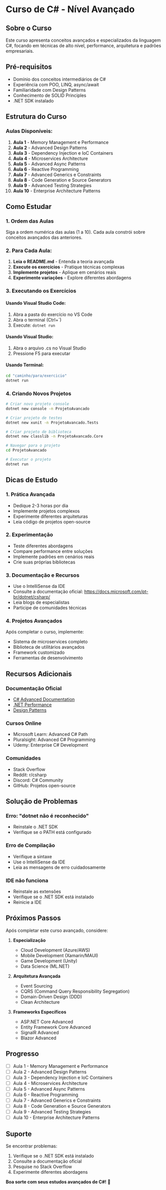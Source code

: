 # Curso de C# - Nível Avançado

## Sobre o Curso
Este curso apresenta conceitos avançados e especializados da linguagem C#, focando em técnicas de alto nível, performance, arquitetura e padrões empresariais.

## Pré-requisitos
- Domínio dos conceitos intermediários de C#
- Experiência com POO, LINQ, async/await
- Familiaridade com Design Patterns
- Conhecimento de SOLID Principles
- .NET SDK instalado

## Estrutura do Curso

### Aulas Disponíveis:
1. **Aula 1** - Memory Management e Performance
2. **Aula 2** - Advanced Design Patterns
3. **Aula 3** - Dependency Injection e IoC Containers
4. **Aula 4** - Microservices Architecture
5. **Aula 5** - Advanced Async Patterns
6. **Aula 6** - Reactive Programming
7. **Aula 7** - Advanced Generics e Constraints
8. **Aula 8** - Code Generation e Source Generators
9. **Aula 9** - Advanced Testing Strategies
10. **Aula 10** - Enterprise Architecture Patterns

## Como Estudar

### 1. Ordem das Aulas
Siga a ordem numérica das aulas (1 a 10). Cada aula constrói sobre conceitos avançados das anteriores.

### 2. Para Cada Aula:
1. **Leia o README.md** - Entenda a teoria avançada
2. **Execute os exercícios** - Pratique técnicas complexas
3. **Implemente projetos** - Aplique em cenários reais
4. **Experimente variações** - Explore diferentes abordagens

### 3. Executando os Exercícios

#### Usando Visual Studio Code:
1. Abra a pasta do exercício no VS Code
2. Abra o terminal (Ctrl+`)
3. Execute: `dotnet run`

#### Usando Visual Studio:
1. Abra o arquivo .cs no Visual Studio
2. Pressione F5 para executar

#### Usando Terminal:
```bash
cd "caminho/para/exercicio"
dotnet run
```

### 4. Criando Novos Projetos
```bash
# Criar novo projeto console
dotnet new console -n ProjetoAvancado

# Criar projeto de testes
dotnet new xunit -n ProjetoAvancado.Tests

# Criar projeto de biblioteca
dotnet new classlib -n ProjetoAvancado.Core

# Navegar para o projeto
cd ProjetoAvancado

# Executar o projeto
dotnet run
```

## Dicas de Estudo

### 1. Prática Avançada
- Dedique 2-3 horas por dia
- Implemente projetos complexos
- Experimente diferentes arquiteturas
- Leia código de projetos open-source

### 2. Experimentação
- Teste diferentes abordagens
- Compare performance entre soluções
- Implemente padrões em cenários reais
- Crie suas próprias bibliotecas

### 3. Documentação e Recursos
- Use o IntelliSense da IDE
- Consulte a documentação oficial: https://docs.microsoft.com/pt-br/dotnet/csharp/
- Leia blogs de especialistas
- Participe de comunidades técnicas

### 4. Projetos Avançados
Após completar o curso, implemente:
- Sistema de microservices completo
- Biblioteca de utilitários avançados
- Framework customizado
- Ferramentas de desenvolvimento

## Recursos Adicionais

### Documentação Oficial
- [C# Advanced Documentation](https://docs.microsoft.com/pt-br/dotnet/csharp/)
- [.NET Performance](https://docs.microsoft.com/pt-br/dotnet/standard/garbage-collection/)
- [Design Patterns](https://docs.microsoft.com/pt-br/dotnet/standard/modern-web-apps-azure-architecture/)

### Cursos Online
- Microsoft Learn: Advanced C# Path
- Pluralsight: Advanced C# Programming
- Udemy: Enterprise C# Development

### Comunidades
- Stack Overflow
- Reddit: r/csharp
- Discord: C# Community
- GitHub: Projetos open-source

## Solução de Problemas

### Erro: "dotnet não é reconhecido"
- Reinstale o .NET SDK
- Verifique se o PATH está configurado

### Erro de Compilação
- Verifique a sintaxe
- Use o IntelliSense da IDE
- Leia as mensagens de erro cuidadosamente

### IDE não funciona
- Reinstale as extensões
- Verifique se o .NET SDK está instalado
- Reinicie a IDE

## Próximos Passos

Após completar este curso avançado, considere:

1. **Especialização**
   - Cloud Development (Azure/AWS)
   - Mobile Development (Xamarin/MAUI)
   - Game Development (Unity)
   - Data Science (ML.NET)

2. **Arquitetura Avançada**
   - Event Sourcing
   - CQRS (Command Query Responsibility Segregation)
   - Domain-Driven Design (DDD)
   - Clean Architecture

3. **Frameworks Específicos**
   - ASP.NET Core Advanced
   - Entity Framework Core Advanced
   - SignalR Advanced
   - Blazor Advanced

## Progresso
- [ ] Aula 1 - Memory Management e Performance
- [ ] Aula 2 - Advanced Design Patterns
- [ ] Aula 3 - Dependency Injection e IoC Containers
- [ ] Aula 4 - Microservices Architecture
- [ ] Aula 5 - Advanced Async Patterns
- [ ] Aula 6 - Reactive Programming
- [ ] Aula 7 - Advanced Generics e Constraints
- [ ] Aula 8 - Code Generation e Source Generators
- [ ] Aula 9 - Advanced Testing Strategies
- [ ] Aula 10 - Enterprise Architecture Patterns

## Suporte

Se encontrar problemas:
1. Verifique se o .NET SDK está instalado
2. Consulte a documentação oficial
3. Pesquise no Stack Overflow
4. Experimente diferentes abordagens

**Boa sorte com seus estudos avançados de C#!** 🚀 
